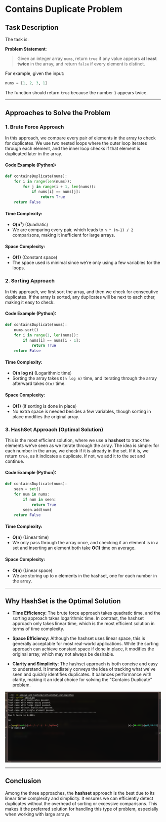 
# Contains Duplicate Problem

## Task Description
The task is:

**Problem Statement**:
> Given an integer array `nums`, return `true` if any value appears **at least twice** in the array, and return `false` if every element is distinct.

For example, given the input:
```python
nums = [1, 2, 3, 1]
```
The function should return `true` because the number `1` appears twice.

---

## Approaches to Solve the Problem

### 1. **Brute Force Approach**

In this approach, we compare every pair of elements in the array to check for duplicates. We use two nested loops where the outer loop iterates through each element, and the inner loop checks if that element is duplicated later in the array.

#### Code Example (Python):
```python
def containsDuplicate(nums):
    for i in range(len(nums)):
        for j in range(i + 1, len(nums)):
            if nums[i] == nums[j]:
                return True
    return False
```

#### Time Complexity:
- **O(n²)** (Quadratic)
- We are comparing every pair, which leads to `n * (n-1) / 2` comparisons, making it inefficient for large arrays.

#### Space Complexity:
- **O(1)** (Constant space)
- The space used is minimal since we're only using a few variables for the loops.

### 2. **Sorting Approach**

In this approach, we first sort the array, and then we check for consecutive duplicates. If the array is sorted, any duplicates will be next to each other, making it easy to check.

#### Code Example (Python):
```python
def containsDuplicate(nums):
    nums.sort()
    for i in range(1, len(nums)):
        if nums[i] == nums[i - 1]:
            return True
    return False
```

#### Time Complexity:
- **O(n log n)** (Logarithmic time)
- Sorting the array takes `O(n log n)` time, and iterating through the array afterward takes `O(n)` time.

#### Space Complexity:
- **O(1)** (if sorting is done in place)
- No extra space is needed besides a few variables, though sorting in place modifies the original array.

### 3. **HashSet Approach (Optimal Solution)**

This is the most efficient solution, where we use a **hashset** to track the elements we’ve seen as we iterate through the array. The idea is simple: for each number in the array, we check if it is already in the set. If it is, we return `true`, as it indicates a duplicate. If not, we add it to the set and continue.

#### Code Example (Python):
```python
def containsDuplicate(nums):
    seen = set()
    for num in nums:
        if num in seen:
            return True
        seen.add(num)
    return False
```

#### Time Complexity:
- **O(n)** (Linear time)
- We only pass through the array once, and checking if an element is in a set and inserting an element both take **O(1)** time on average.

#### Space Complexity:
- **O(n)** (Linear space)
- We are storing up to `n` elements in the hashset, one for each number in the array.

---

## Why HashSet is the Optimal Solution

- **Time Efficiency**: The brute force approach takes quadratic time, and the sorting approach takes logarithmic time. In contrast, the hashset approach only takes linear time, which is the most efficient solution in terms of time complexity.

- **Space Efficiency**: Although the hashset uses linear space, this is generally acceptable for most real-world applications. While the sorting approach can achieve constant space if done in place, it modifies the original array, which may not always be desirable.

- **Clarity and Simplicity**: The hashset approach is both concise and easy to understand. It immediately conveys the idea of tracking what we've seen and quickly identifies duplicates. It balances performance with clarity, making it an ideal choice for solving the "Contains Duplicate" problem.

![Image](./swappy-20241012-201657.png)

---

## Conclusion

Among the three approaches, the **hashset** approach is the best due to its linear time complexity and simplicity. It ensures we can efficiently detect duplicates without the overhead of sorting or excessive comparisons. This makes it the preferred solution for handling this type of problem, especially when working with large arrays.
